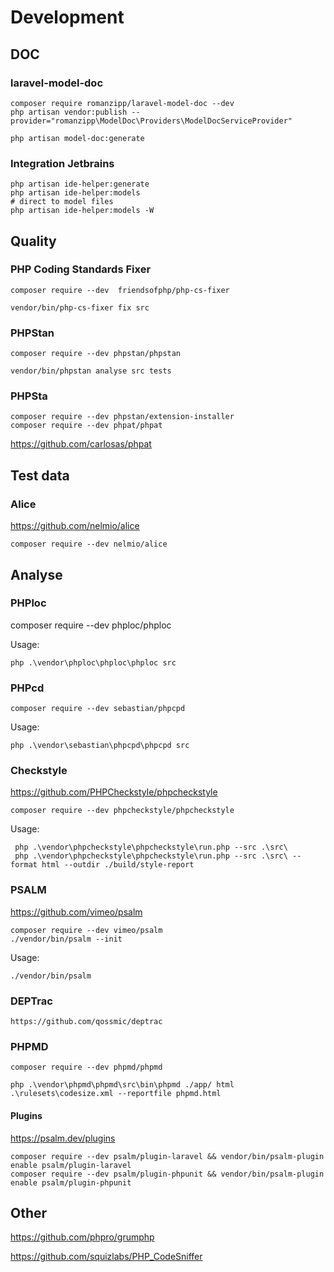 # Development

## DOC

### laravel-model-doc
````
composer require romanzipp/laravel-model-doc --dev
php artisan vendor:publish --provider="romanzipp\ModelDoc\Providers\ModelDocServiceProvider"
````

````shell
php artisan model-doc:generate
````

### Integration Jetbrains

````shell
php artisan ide-helper:generate
php artisan ide-helper:models
# direct to model files
php artisan ide-helper:models -W

````

## Quality

### PHP Coding Standards Fixer
``composer require --dev  friendsofphp/php-cs-fixer``

````shell
vendor/bin/php-cs-fixer fix src
```` 

### PHPStan

````composer require --dev phpstan/phpstan````

````shell
vendor/bin/phpstan analyse src tests
````

### PHPSta

````shell
composer require --dev phpstan/extension-installer
composer require --dev phpat/phpat
````

https://github.com/carlosas/phpat

## Test data

### Alice

https://github.com/nelmio/alice

````composer require --dev nelmio/alice````

## Analyse

### PHPloc

composer require --dev phploc/phploc

Usage:

````shell
php .\vendor\phploc\phploc\phploc src
````


### PHPcd

````shell
composer require --dev sebastian/phpcpd
````

Usage:

````shell
php .\vendor\sebastian\phpcpd\phpcpd src 
````

### Checkstyle

https://github.com/PHPCheckstyle/phpcheckstyle

````shell
composer require --dev phpcheckstyle/phpcheckstyle
````

Usage:

````shell
 php .\vendor\phpcheckstyle\phpcheckstyle\run.php --src .\src\
 php .\vendor\phpcheckstyle\phpcheckstyle\run.php --src .\src\ --format html --outdir ./build/style-report
````

### PSALM

https://github.com/vimeo/psalm

````shell
composer require --dev vimeo/psalm
./vendor/bin/psalm --init
````

Usage:

````shell
./vendor/bin/psalm
````

### DEPTrac

````shell
https://github.com/qossmic/deptrac
````

### PHPMD

````shell
composer require --dev phpmd/phpmd
````

````shell
php .\vendor\phpmd\phpmd\src\bin\phpmd ./app/ html .\rulesets\codesize.xml --reportfile phpmd.html 
````

#### Plugins

https://psalm.dev/plugins

````shell
composer require --dev psalm/plugin-laravel && vendor/bin/psalm-plugin enable psalm/plugin-laravel
composer require --dev psalm/plugin-phpunit && vendor/bin/psalm-plugin enable psalm/plugin-phpunit
````

## Other

https://github.com/phpro/grumphp

https://github.com/squizlabs/PHP_CodeSniffer
